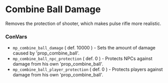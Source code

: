 # Combine Ball Damage
Removes the protection of shooter, which makes pulse rifle more realistic.

### ConVars
- `mp_combine_ball_damage` ( def. 10000 ) - Sets the amount of damage caused by 'prop_combine_ball'.
- `mp_combine_ball_npc_protection` ( def. 0 ) - Protects NPCs against damage from his own 'prop_combine_ball'.
- `mp_combine_ball_player_protection` ( def. 0 ) - Protects players against damage from his own 'prop_combine_ball'.
